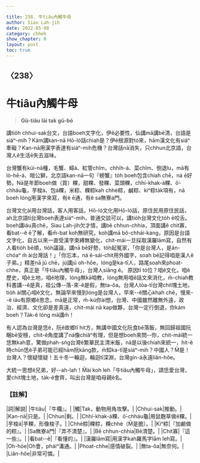 ```yaml
---

title: 238. 牛tiâu內觸牛母
author: Siau Lah-jih
date: 2022-05-08
category: chheh
show_chapter: 0
layout: post
toc: true
---
```

  
## 〈238〉
# 牛tiâu內觸牛母
>**Gû-tiâu lāi tak gû-bó**
 
講tio̍h chhui-sak台文，台語boeh文字化，伊ê必要性，仙講mā講bē清，台語是siáⁿ-mih？Kám講kan-nā Hō-ló話chiah是？伊ê根源對tó來，hām漢文化有siáⁿ牽礙？Kan-nā用漢字表達有siáⁿ-mih危機？台灣話nā消失，只chhun北京語，台灣人ê生活ē失去滋味。

台灣蟹有kúi-nā種，毛蟹、蟳á、紅管chîm，chhi̍h-á、菜chîm、倒退lu，mā有lò-hē-á、暗公獅，北京語kan-nā一句『螃蟹』to̍h boeh包含chiah chē，ná ē好勢。Nā是年節boeh做（買）粿，甜粿、發粿、菜頭粿，chhí-khak-á粿、ō͘-chháu龜，芋梭á、包á粿，米粽、粿粽kah chhè粽，鹹粽、kiⁿ粽ta̍k項有，nā boeh lóng用漢字來寫，有ê ē通，有ê sa無寮á門。

台灣文化ài用台灣話，客人用客話，Hō-ló文化用Hō-ló話，原住民用原住民話，ah北京語tī台灣boeh表達siáⁿ-mih，普通交談可以，講tio̍h台灣文化to̍h ē咬舌。boeh講iáu真chē，Siau Lah-jih欠才情，講bē chhun-chhia，頂面講ê chit寡，看bat--ê ē了解，看m̄-bat koh無研究，koh講mā bô-chhái-kang，原因是台語文字化，自古以來一直受漢字束縛無變化，chit-mái一旦採取漢羅lām寫，自然有人看tio̍h bē順，tio̍h議論，講nā bē好勢，to̍h起冤家，「你是台灣人，是án-chóaⁿ m̄ ài台灣話！」「你忘本，ná ē-sái-chit用外國字，soah bē記得咱是漢人ê子弟。」精差nā jú chē，jú講jú oh-hōe，lóng是ka-tī人，路尾soah來phoat-chhe，真正是「牛tiâu內觸牛母」，台灣人siāng ē。
原因tī tó位？咱ê文化，咱ê歷史，咱ê土地，咱ê地理，lóng無kā咱教，lóng無用咱ê話文來消化，m̄-chiah教科書講--ê是真，祖公傳--落-來-ê是假，無ta-ôa。台灣人tòa-tī台灣chit塊土地，tio̍h ài關心咱ê文化，無論早來慢到lóng是台灣人，早來--ê關心khah chē，慢來--ê iáu有原鄉ê思念，mā是正常，m̄-kú你ài想，台灣、中國雖然離無外遠，政治、經濟、文化卻是差真遠，chit-mái nā kap做夥，台灣一定行倒退，你kám boeh？Ta̍k-ê lóng mā講m̄！

有人認為台灣是恁ê，阮ê故鄉tī hit方，無講中國文化阮食bē落飯，無回歸祖國阮睏bē安穩，chit-ê角度講了ná像chiâⁿ有理，但是想boeh來問--你，chit-mái統一恁無kah意，驚做phah-sńg台灣ê繁華民主清米飯，nā是以後chiah來統一，hit-ê時chūn恁ê子弟可能已經hām阮kāng款，m̄知ka-tī是siáⁿ-mih？中國人？M̄是！台灣人？懷疑懷疑！五十冬一輪迴，輪迴tī深淵，台灣gín-á永遠liân-hôe。

大統一思想ê兄弟，好--ah-lah！M̄ài koh leh「牛tiâu內觸牛母」，請恁愛台灣，愛chit塊土地，ta̍k-ê會齊，叫出台灣是咱母親ê名。

### 【註解】

|詞|解說|
|牛tiâu|『牛欄』。|
|觸|Tak，動物用角攻擊。|
|Chhui-sak|推動。|
|Kan-nā|只是。|
|Chhun|剩。|
|Chhí-khak-á粿、ō͘-chháu龜|用鼠麴草做ê粿。|
|芋梭á|芋粿，形像梭子。|
|Chhè粽|粿粽，粿chhè（M̄是脆）。|
|Kiⁿ粽|『加鹼做的粽』。|
|Sa無寮á門|『弄不清楚』。|
|Bē chhun-chhia|Bē清楚。|
|Chit寡|『這一些』。|
|看bat--ê|『看懂的』。|
|漢羅lām寫|用漢字kah羅馬字lām leh寫。|
|Oh-hōe|Oh會，pháiⁿ溝通。|
|Phoat-chhe|感情破裂。|
|無ta-ôa|無奈何。|
|Liân-hôe|非常可憐。|